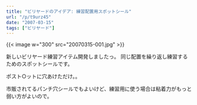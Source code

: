 ```yaml
---
title: "ビリヤードのアイデア: 練習配置用スポットシール"
url: "/p/t9urz45"
date: "2007-03-15"
tags: ["ビリヤード"]
---
```


{{< image w="300" src="20070315-001.jpg" >}}

新しいビリヤード練習アイテム開発しましたっ。
同じ配置を繰り返し練習するためのスポットシールです。

ポスト○ットに穴あけただけ。。

市販されてるパンチ穴シールでもよいけど、練習用に使う場合は粘着力がもっと弱い方がよいので。

